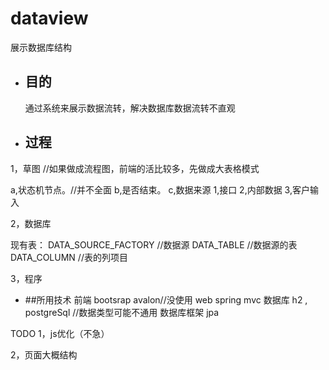 # dataview
  展示数据库结构


* ## 目的
  通过系统来展示数据流转，解决数据库数据流转不直观

* ## 过程
 1，草图
    //如果做成流程图，前端的活比较多，先做成大表格模式

   a,状态机节点。//并不全面
   b,是否结束。
   c,数据来源
        1,接口
        2,内部数据
        3,客户输入

 2，数据库


现有表：
    DATA_SOURCE_FACTORY  //数据源
    DATA_TABLE           //数据源的表
    DATA_COLUMN          //表的列项目
 
 3，程序


* ##所用技术
 前端 bootsrap avalon//没使用
 web spring mvc
 数据库 h2 ,  postgreSql //数据类型可能不通用
 数据库框架 jpa



 TODO
 1，js优化（不急）

 2，页面大概结构





